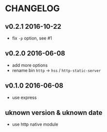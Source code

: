 # CHANGELOG

## v0.2.1 2016-10-22
- fix `-p` option, see #1

## v0.2.0 2016-06-08
- add more options
- rename bin `http` -> `hss` / `http-static-server`

## v0.1.0 2016-06-08
- use express

## uknown version & uknown date
- use http native module